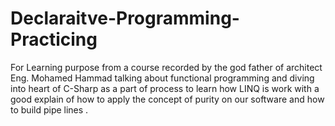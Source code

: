 # Declaraitve-Programming-Practicing
For Learning purpose  from a course recorded by the god father of architect Eng. Mohamed Hammad talking about functional programming and diving into heart of C-Sharp as a part of  process to learn  how LINQ is work with a good explain  of how to apply the concept of purity on our software and how to build pipe lines .   

